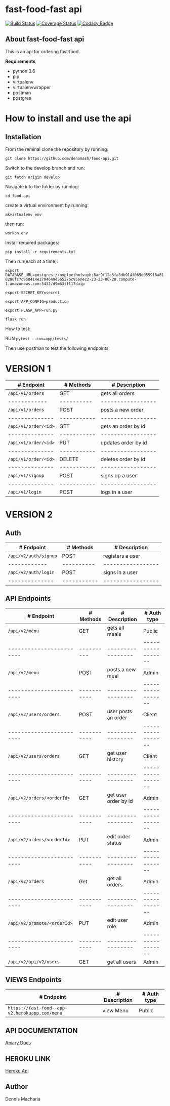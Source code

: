 # fast-food-fast api

[![Build Status](https://travis-ci.org/denomash/food-api.svg?branch=ft-place-new-order-route-%23160364056)](https://travis-ci.org/denomash/food-api) [![Coverage Status](https://coveralls.io/repos/github/denomash/food-api/badge.svg?branch=ch-add-tests-160767809)](https://coveralls.io/github/denomash/food-api?branch=ch-add-tests-160767809) [![Codacy Badge](https://api.codacy.com/project/badge/Grade/e0132b28a0ae4584af6057af6a8abd08)](https://www.codacy.com/app/denomash/food-api?utm_source=github.com&amp;utm_medium=referral&amp;utm_content=denomash/food-api&amp;utm_campaign=Badge_Grade)


## About fast-food-fast api
This is an api for ordering fast food.

**Requirements**
* python 3.6
* pip
* virtualenv
* virtualenvwrapper
* postman
* postgres

 
# How to install and use the api

## Installation
From the reminal clone the repository by running:


`git clone https://github.com/denomash/food-api.git`

Switch to the develop branch and run:


`git fetch origin develop`

Navigate into the folder by running:


`cd food-api`

create a virtual environment by running:


`mkvirtualenv env`

then run:


`workon env`

Install required packages:


`pip install -r requirements.txt`

Then run(each at a time):

`export DATABASE_URL=postgres://oxploeihmfvuyb:8ac9f12a5fa8db914f065d055918a818280fc7c950414e2704649e565275c956@ec2-23-23-80-20.compute-1.amazonaws.com:5432/d9m63tfl17duip`


`export SECRET_KEY=secret`


`export APP_CONFIG=production`


`export FLASK_APP=run.py`


`flask run`

How to test:


RUN `pytest --cov=app/tests/`

Then use postman to test the following endpoints:

# VERSION 1

|   # Endpoint       |  # Methods | # Description       |
| -------------      |----------- | ------------------  | 
|`/api/v1/orders`    |   GET      |  gets all orders    |
| ------------       | ---------- | -----------------   |
|`/api/v1/orders`    |   POST     | posts a new order   |
|--------------      |----------- | -----------------   |
|`/api/v1/order/<id>`|   GET      |gets an order by id  |
|--------------      |----------- | -----------------   |
|`/api/v1/order/<id>`|   PUT      |updates order by id  |
|--------------      |----------- | -----------------   |
|`/api/v1/order/<id>`|   DELETE   |deletes order by id  |
|--------------      |----------- | -----------------   |
|`/api/v1/signup`    |   POST     |signs up a user      |
|--------------      |----------- | -----------------   |
|`/api/v1/login`     |   POST     |logs in a user       |


# VERSION 2

## Auth

|   # Endpoint          |  # Methods | # Description       |
| -------------         |----------- | ------------------  | 
|`/api/v2/auth/signup`  |   POST     |  registers a user   |
| ------------          | ---------- | -----------------   |
|`/api/v2/auth/login`   |   POST     |  signs in a user    |
|--------------         |----------- | -----------------   |

## API Endpoints

|      # Endpoint              | # Methods  |  # Description      | #  Auth type      |
| ------------------------     |----------- | ------------------  | ----------------- | 
|   `/api/v2/menu`             |   GET      |  gets all meals     |     Public        |
| ------------------------     | ---------- | -----------------   | ----------------- |
|   `/api/v2/menu`             |   POST     | posts a new meal    |     Admin         |
| ------------------------     |----------- | -----------------   | ----------------- |
|  `/api/v2/users/orders`      |   POST     | user posts an order |     Client        |
| ------------------------     |----------- | -----------------   | ----------------- |
|  `/api/v2/users/orders`      |   GET      | get user history    |     Client        |
| ------------------------     |----------- | -----------------   | ----------------- |
| `/api/v2/orders/<orderId>`   |   GET      | get user order by id|     Admin         |
| ------------------------     |----------- | -----------------   | ----------------- |
| `/api/v2/orders/<orderId>`   |   PUT      | edit order status   |     Admin         |
| ------------------------     |----------- | -----------------   | ----------------- |
| `/api/v2/orders`             |   Get      | get all orders      |     Admin         |
| ------------------------     |----------- | -----------------   | ----------------- |
| `/api/v2/promote/<orderId>`  |   PUT      | edit user role      |     Admin         |
| ------------------------     |----------- | -----------------   | ----------------- |
| `/api/v2/api/v2/users`       |   GET      | get all users       |     Admin         |

## VIEWS Endpoints
|      # Endpoint                                |  # Description      | #  Auth type      |
| ------------------------------------------     | ------------------  | ----------------- | 
|`https://fast-food--app-v2.herokuapp.com/menu`  |     view Menu       |     Public        |


## API DOCUMENTATION

[Apiary Docs](https://foodapiv2.docs.apiary.io/#)

## HEROKU LINK

[Heroku Api](https://fast-food--app-v2.herokuapp.com)

## Author

Dennis Macharia